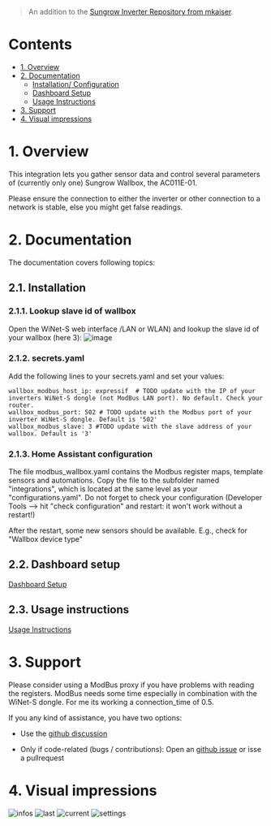 > An addition to the [Sungrow Inverter Repository from mkaiser](https://github.com/mkaiser/Sungrow-SHx-Inverter-Modbus-Home-Assistant).

# Contents
- [1. Overview](#1-overview)
- [2. Documentation](#2-documentation)
    - [Installation/ Configuration](#21-installation)
    - [Dashboard Setup](#22-dashboard-setup)
    - [Usage Instructions](#23-usage-instructions)
- [3. Support](#3-support)
- [4. Visual impressions](#4-visual-impressions)

# 1. Overview

This integration lets you gather sensor data and control several parameters of (currently only one) Sungrow Wallbox, the AC011E-01.

Please ensure the connection to either the inverter or other connection to a network is stable, else you might get false readings.

# 2. Documentation

The documentation covers following topics:

## 2.1. Installation
### 2.1.1. Lookup slave id of wallbox
Open the WiNet-S web interface /LAN or WLAN) and lookup the slave id of your wallbox (here 3):
![image](https://github.com/SunnyCrockett/Sungrow-Wallbox-Modbus-HomeAssistant/assets/153714968/fe607ab4-1f6f-4ffc-b2cd-eac9775efe32)

### 2.1.2. secrets.yaml
Add the following lines to your secrets.yaml and set your values:
```
wallbox_modbus_host_ip: expressif  # TODO update with the IP of your inverters WiNet-S dongle (not ModBus LAN port). No default. Check your router.
wallbox_modbus_port: 502 # TODO update with the Modbus port of your inverter WiNet-S dongle. Default is '502'
wallbox_modbus_slave: 3 #TODO update with the slave address of your wallbox. Default is '3'
```
### 2.1.3. Home Assistant configuration

The file modbus_wallbox.yaml contains the Modbus register maps, template sensors and automations. Copy the file to the subfolder named "integrations", which is located at the same level as your "configurations.yaml".
Do not forget to check your configuration (Developer Tools --> hit "check configuration" and restart: it won't work without a restart!)

After the restart, some new sensors should be available. E.g., check for "Wallbox device type"

## 2.2. Dashboard setup
[Dashboard Setup](https://github.com/Louisbertelsmann/Sungrow-Wallbox-Modbus-HomeAssistant/wiki/Dashboard-Setup)

## 2.3. Usage instructions
[Usage Instructions](https://github.com/Louisbertelsmann/Sungrow-Wallbox-Modbus-HomeAssistant/wiki/Usage-instructions)

# 3. Support
Please consider using a ModBus proxy if you have problems with reading the registers. ModBus needs some time especially in combination with the WiNet-S dongle. For me its working a connection_time of 0.5. 

If you any kind of assistance, you have two options:

- Use the [github discussion](../../discussions) 

- Only if code-related (bugs / contributions): Open an  [github issue](../../issue) or isse a pullrequest

# 4. Visual impressions
![infos](https://github.com/SunnyCrockett/Sungrow-Wallbox-Modbus-HomeAssistant/assets/153714968/df966f51-7655-40e3-bc35-ef90e99655e4)
![last](https://github.com/SunnyCrockett/Sungrow-Wallbox-Modbus-HomeAssistant/assets/153714968/645b4521-c40f-420e-a364-19488f2b672f)
![current](https://github.com/SunnyCrockett/Sungrow-Wallbox-Modbus-HomeAssistant/assets/153714968/1bf2b6fc-6277-4886-beb2-96e014d72531)
![settings](https://github.com/SunnyCrockett/Sungrow-Wallbox-Modbus-HomeAssistant/assets/153714968/86569e0f-428e-4da5-9035-13cc9f2628f5)
